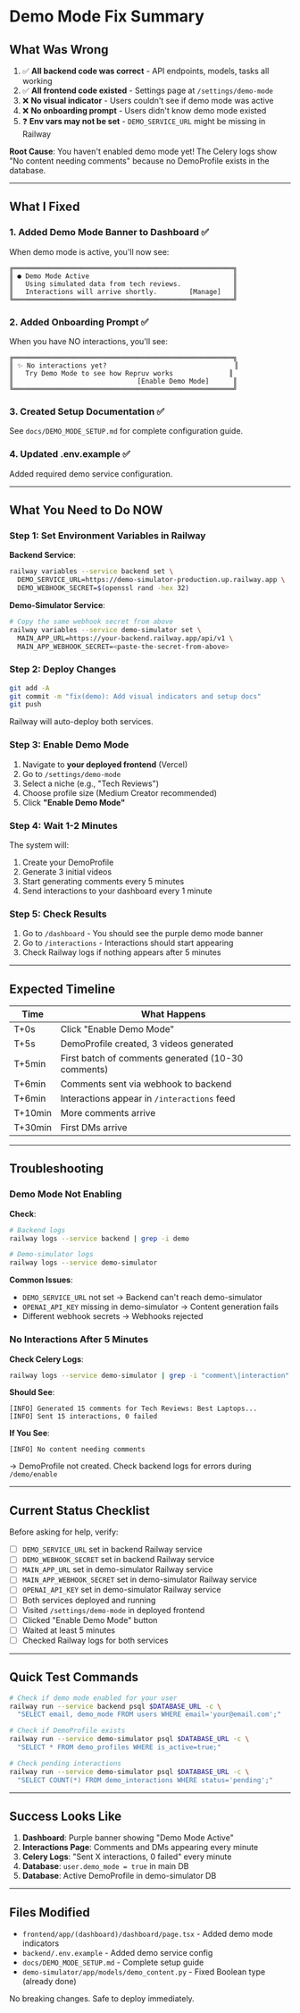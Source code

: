 # Demo Mode Fix Summary

## What Was Wrong

1. ✅ **All backend code was correct** - API endpoints, models, tasks all working
2. ✅ **All frontend code existed** - Settings page at `/settings/demo-mode`
3. ❌ **No visual indicator** - Users couldn't see if demo mode was active
4. ❌ **No onboarding prompt** - Users didn't know demo mode existed
5. ❓ **Env vars may not be set** - `DEMO_SERVICE_URL` might be missing in Railway

**Root Cause**: You haven't enabled demo mode yet! The Celery logs show "No content needing comments" because no DemoProfile exists in the database.

---

## What I Fixed

### 1. **Added Demo Mode Banner to Dashboard** ✅

When demo mode is active, you'll now see:
```
╔═══════════════════════════════════════════════════════╗
║ ● Demo Mode Active                                    ║
║   Using simulated data from tech reviews.             ║
║   Interactions will arrive shortly.        [Manage]   ║
╚═══════════════════════════════════════════════════════╝
```

### 2. **Added Onboarding Prompt** ✅

When you have NO interactions, you'll see:
```
╔═══════════════════════════════════════════════════════╗
║ ✨ No interactions yet?                                ║
║   Try Demo Mode to see how Repruv works              ║
║                               [Enable Demo Mode]      ║
╚═══════════════════════════════════════════════════════╝
```

### 3. **Created Setup Documentation** ✅

See `docs/DEMO_MODE_SETUP.md` for complete configuration guide.

### 4. **Updated .env.example** ✅

Added required demo service configuration.

---

## What You Need to Do NOW

### Step 1: Set Environment Variables in Railway

**Backend Service**:
```bash
railway variables --service backend set \
  DEMO_SERVICE_URL=https://demo-simulator-production.up.railway.app \
  DEMO_WEBHOOK_SECRET=$(openssl rand -hex 32)
```

**Demo-Simulator Service**:
```bash
# Copy the same webhook secret from above
railway variables --service demo-simulator set \
  MAIN_APP_URL=https://your-backend.railway.app/api/v1 \
  MAIN_APP_WEBHOOK_SECRET=<paste-the-secret-from-above>
```

### Step 2: Deploy Changes

```bash
git add -A
git commit -m "fix(demo): Add visual indicators and setup docs"
git push
```

Railway will auto-deploy both services.

### Step 3: Enable Demo Mode

1. Navigate to **your deployed frontend** (Vercel)
2. Go to `/settings/demo-mode`
3. Select a niche (e.g., "Tech Reviews")
4. Choose profile size (Medium Creator recommended)
5. Click **"Enable Demo Mode"**

### Step 4: Wait 1-2 Minutes

The system will:
1. Create your DemoProfile
2. Generate 3 initial videos
3. Start generating comments every 5 minutes
4. Send interactions to your dashboard every 1 minute

### Step 5: Check Results

1. Go to `/dashboard` - You should see the purple demo mode banner
2. Go to `/interactions` - Interactions should start appearing
3. Check Railway logs if nothing appears after 5 minutes

---

## Expected Timeline

| Time | What Happens |
|------|--------------|
| T+0s | Click "Enable Demo Mode" |
| T+5s | DemoProfile created, 3 videos generated |
| T+5min | First batch of comments generated (10-30 comments) |
| T+6min | Comments sent via webhook to backend |
| T+6min | Interactions appear in `/interactions` feed |
| T+10min | More comments arrive |
| T+30min | First DMs arrive |

---

## Troubleshooting

### Demo Mode Not Enabling

**Check**:
```bash
# Backend logs
railway logs --service backend | grep -i demo

# Demo-simulator logs  
railway logs --service demo-simulator
```

**Common Issues**:
- `DEMO_SERVICE_URL` not set → Backend can't reach demo-simulator
- `OPENAI_API_KEY` missing in demo-simulator → Content generation fails
- Different webhook secrets → Webhooks rejected

### No Interactions After 5 Minutes

**Check Celery Logs**:
```bash
railway logs --service demo-simulator | grep -i "comment\|interaction"
```

**Should See**:
```
[INFO] Generated 15 comments for Tech Reviews: Best Laptops...
[INFO] Sent 15 interactions, 0 failed
```

**If You See**:
```
[INFO] No content needing comments
```
→ DemoProfile not created. Check backend logs for errors during `/demo/enable`

---

## Current Status Checklist

Before asking for help, verify:

- [ ] `DEMO_SERVICE_URL` set in backend Railway service
- [ ] `DEMO_WEBHOOK_SECRET` set in backend Railway service
- [ ] `MAIN_APP_URL` set in demo-simulator Railway service
- [ ] `MAIN_APP_WEBHOOK_SECRET` set in demo-simulator Railway service
- [ ] `OPENAI_API_KEY` set in demo-simulator Railway service
- [ ] Both services deployed and running
- [ ] Visited `/settings/demo-mode` in deployed frontend
- [ ] Clicked "Enable Demo Mode" button
- [ ] Waited at least 5 minutes
- [ ] Checked Railway logs for both services

---

## Quick Test Commands

```bash
# Check if demo mode enabled for your user
railway run --service backend psql $DATABASE_URL -c \
  "SELECT email, demo_mode FROM users WHERE email='your@email.com';"

# Check if DemoProfile exists
railway run --service demo-simulator psql $DATABASE_URL -c \
  "SELECT * FROM demo_profiles WHERE is_active=true;"

# Check pending interactions
railway run --service demo-simulator psql $DATABASE_URL -c \
  "SELECT COUNT(*) FROM demo_interactions WHERE status='pending';"
```

---

## Success Looks Like

1. **Dashboard**: Purple banner showing "Demo Mode Active"
2. **Interactions Page**: Comments and DMs appearing every minute
3. **Celery Logs**: "Sent X interactions, 0 failed" every minute
4. **Database**: `user.demo_mode = true` in main DB
5. **Database**: Active DemoProfile in demo-simulator DB

---

## Files Modified

- `frontend/app/(dashboard)/dashboard/page.tsx` - Added demo mode indicators
- `backend/.env.example` - Added demo service config
- `docs/DEMO_MODE_SETUP.md` - Complete setup guide
- `demo-simulator/app/models/demo_content.py` - Fixed Boolean type (already done)

No breaking changes. Safe to deploy immediately.
